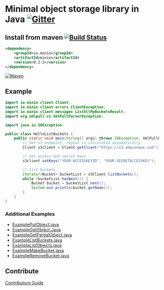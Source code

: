 # Minimal object storage library in Java [![Gitter](https://badges.gitter.im/Join%20Chat.svg)](https://gitter.im/Minio/minio?utm_source=badge&utm_medium=badge&utm_campaign=pr-badge&utm_content=badge)

## Install from maven [![Build Status](https://travis-ci.org/minio/minio-java.svg)](https://travis-ci.org/minio/minio-java)

```xml
<dependency>
    <groupId>io.minio</groupId>
    <artifactId>minio</artifactId>
    <version>0.2.2</version>
</dependency>
```
[![Maven](https://img.shields.io/maven-central/v/io.minio/minio.svg)](https://search.maven.org/#search%7Cga%7C1%7Ca%3A%22minio%22)

## Example
```java
import io.minio.client.Client;
import io.minio.client.errors.ClientException;
import io.minio.client.messages.ListAllMyBucketsResult;
import org.xmlpull.v1.XmlPullParserException;

import java.io.IOException;

public class HelloListBuckets {
    public static void main(String[] args) throws IOException, XmlPullParserException, ClientException {
        // Set s3 endpoint, region is calculated automatically
        Client s3client = Client.getClient("https://s3.amazonaws.com");

        // Set access and secret keys
        s3client.setKeys("YOUR-ACCESSKEYID", "YOUR-SECRETACCESSKEY");

        // list buckets
        Iterator<Bucket> bucketList = s3Client.listBuckets();
        while (bucketList.hasNext()) {
            Bucket bucket = bucketList.next();
            System.out.println(bucket.getName());
        }
    }
}
```

### Additional Examples

* [ExamplePutObject.java](./src/test/java/io/minio/examples/ExamplePutObject.java)
* [ExampleGetObject.Java](./src/test/java/io/minio/examples/ExampleGetObject.java)
* [ExampleGetPartialObject.java](./src/test/java/io/minio/examples/ExampleGetPartialObject.java)
* [ExampleListBuckets.java](./src/test/java/io/minio/examples/ExampleListBuckets.java)
* [ExampleListObjects.java](./src/test/java/io/minio/examples/ExampleListObjects.java)
* [ExampleMakeBucket.java](./src/test/java/io/minio/examples/ExampleMakeBucket.java)
* [ExampleRemoveBucket.java](./src/test/java/io/minio/examples/ExampleRemoveBucket.java)

## Contribute

[Contributors Guide](./CONTRIBUTING.md)
